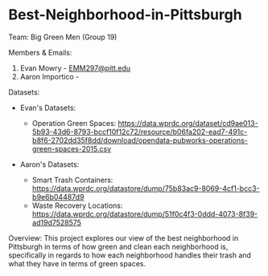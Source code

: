 # Best-Neighborhood-in-Pittsburgh
Team:
Big Green Men (Group 19)


Members & Emails:
1. Evan Mowry - EMM297@pitt.edu
2. Aaron Importico - 


Datasets:
- Evan's Datasets:
   - Operation Green Spaces: https://data.wprdc.org/dataset/cd9ae013-5b93-43d6-8793-bccf10f12c72/resource/b06fa202-ead7-491c-b8f6-2702dd35f8dd/download/opendata-pubworks-operations-green-spaces-2015.csv
    
- Aaron's Datasets: 
   - Smart Trash Containers: https://data.wprdc.org/datastore/dump/75b83ac9-8069-4cf1-bcc3-b9e6b04487d9
   - Waste Recovery Locations: https://data.wprdc.org/datastore/dump/51f0c4f3-0ddd-4073-8f39-ad19d7528575


Overview:
This project explores our view of the best neighborhood in Pittsburgh in terms of how green and clean each neighborhood is, specifically in regards to how each neighborhood handles their trash and what they have in terms of green spaces.
